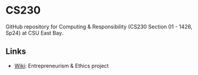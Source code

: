 # CS230
GitHub repository for Computing & Responsibility (CS230 Section 01 - 1426, Sp24) at CSU East Bay.

## Links
- [Wiki](https://github.com/aadiego/CS230/wiki): Entrepreneurism & Ethics project
